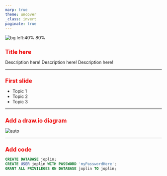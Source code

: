 ```yaml
---
marp: true
theme: uncover
_class: invert
paginate: true
---
```


<style>
  :root {
    --color-highlight: #EE0000;
    --color-highlight-hover: #aaf;
    --color-highlight-heading: #EE0000;
    --color-header: #bbb;
    --color-header-shadow: transparent;
  }
  h1 {
    font-size: 1.3em;
    color: #EE0000;
  }
  p {
  	text-align: left;
  }
</style>

![bg left:40% 80%](https://www.gravatar.com/avatar/1617e0d1d8ac9ec461c5f215772f7552?s=500&d=mm&r=g)

# **Title here**

Description here! Description here! Description here!

---

# First slide

- Topic 1
- Topic 2
- Topic 3

---

# Add a draw.io diagram

![auto](./diagram.drawio.png)

---

# Add code

```sql
CREATE DATABASE joplin;
CREATE USER joplin WITH PASSWORD 'myPasswordHere';
GRANT ALL PRIVILEGES ON DATABASE joplin TO joplin;
```
